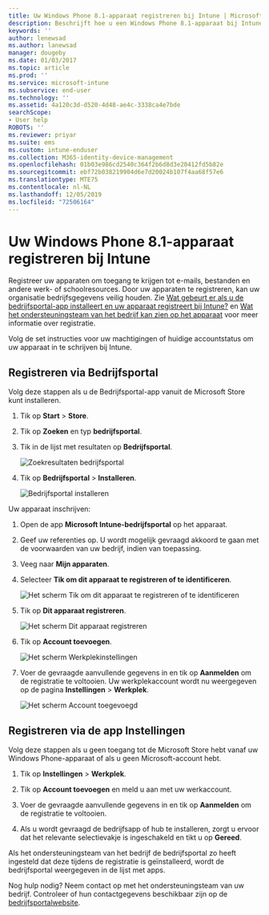 ```yaml
---
title: Uw Windows Phone 8.1-apparaat registreren bij Intune | Microsoft Docs
description: Beschrijft hoe u een Windows Phone 8.1-apparaat bij Intune kunt inschrijven
keywords: ''
author: lenewsad
ms.author: lanewsad
manager: dougeby
ms.date: 01/03/2017
ms.topic: article
ms.prod: ''
ms.service: microsoft-intune
ms.subservice: end-user
ms.technology: ''
ms.assetid: 4a120c3d-d520-4d48-ae4c-3338ca4e7bde
searchScope:
- User help
ROBOTS: ''
ms.reviewer: priyar
ms.suite: ems
ms.custom: intune-enduser
ms.collection: M365-identity-device-management
ms.openlocfilehash: 01b03e986cd2540c364f2b6d8d3e20412fd5b82e
ms.sourcegitcommit: ebf72b038219904d6e7d20024b107f4aa68f57e6
ms.translationtype: MTE75
ms.contentlocale: nl-NL
ms.lasthandoff: 12/05/2019
ms.locfileid: "72506164"
---
```

# <a name="enroll-your-windows-phone-81-device-in-intune"></a>Uw Windows Phone 8.1-apparaat registreren bij Intune  

Registreer uw apparaten om toegang te krijgen tot e-mails, bestanden en andere werk- of schoolresources. Door uw apparaten te registreren, kan uw organisatie bedrijfsgegevens veilig houden. Zie [Wat gebeurt er als u de bedrijfsportal-app installeert en uw apparaat registreert bij Intune?](what-happens-if-you-install-the-company-portal-app-and-enroll-your-device-in-intune-windows.md) en [Wat het ondersteuningsteam van het bedrijf kan zien op het apparaat](what-info-can-your-company-see-when-you-enroll-your-device-in-intune.md) voor meer informatie over registratie.  

Volg de set instructies voor uw machtigingen of huidige accountstatus om uw apparaat in te schrijven bij Intune.

## <a name="enroll-through-company-portal"></a>Registreren via Bedrijfsportal  
Volg deze stappen als u de Bedrijfsportal-app vanuit de Microsoft Store kunt installeren. 

1. Tik op **Start** > **Store**.  

2. Tik op **Zoeken** en typ **bedrijfsportal**.  

3. Tik in de lijst met resultaten op **Bedrijfsportal**.  


    ![Zoekresultaten bedrijfsportal](./media/WP81-1-CP-search-store-v2.png)  

4. Tik op **Bedrijfsportal** &gt; **Installeren**.  


    ![Bedrijfsportal installeren](./media/WP81-2-CP-install-v2.png)  

Uw apparaat inschrijven:  

1. Open de app **Microsoft Intune-bedrijfsportal** op het apparaat.  


2. Geef uw referenties op. U wordt mogelijk gevraagd akkoord te gaan met de voorwaarden van uw bedrijf, indien van toepassing.  

3. Veeg naar **Mijn apparaten**.  

4. Selecteer **Tik om dit apparaat te registreren of te identificeren**.  


    ![Het scherm Tik om dit apparaat te registreren of te identificeren](./media/WP81-enroll-1-swipe-my-devices.png)  

5. Tik op **Dit apparaat registreren**.  


    ![Het scherm Dit apparaat registreren](./media/WP81-enroll-2-enroll-this-device.png)  

6. Tik op **Account toevoegen**.  


    ![Het scherm Werkplekinstellingen](./media/WP81-enroll-3-workplace-add-acct.png)  

7. Voer de gevraagde aanvullende gegevens in en tik op **Aanmelden** om de registratie te voltooien. Uw werkplekaccount wordt nu weergegeven op de pagina **Instellingen** &gt; **Werkplek**.  


    ![Het scherm Account toegevoegd](./media/WP81-enroll-4-account-added.png)  

## <a name="enroll-through-settings-app"></a>Registreren via de app Instellingen  
Volg deze stappen als u geen toegang tot de Microsoft Store hebt vanaf uw Windows Phone-apparaat of als u geen Microsoft-account hebt.

1. Tik op **Instellingen** &gt; **Werkplek**.  

2. Tik op **Account toevoegen** en meld u aan met uw werkaccount.  

3. Voer de gevraagde aanvullende gegevens in en tik op **Aanmelden** om de registratie te voltooien.  

4. Als u wordt gevraagd de bedrijfsapp of hub te installeren, zorgt u ervoor dat het relevante selectievakje is ingeschakeld en tikt u op **Gereed**.  

Als het ondersteuningsteam van het bedrijf de bedrijfsportal zo heeft ingesteld dat deze tijdens de registratie is geïnstalleerd, wordt de bedrijfsportal weergegeven in de lijst met apps.  

Nog hulp nodig? Neem contact op met het ondersteuningsteam van uw bedrijf. Controleer of hun contactgegevens beschikbaar zijn op de [bedrijfsportalwebsite](https://go.microsoft.com/fwlink/?linkid=2010980).
